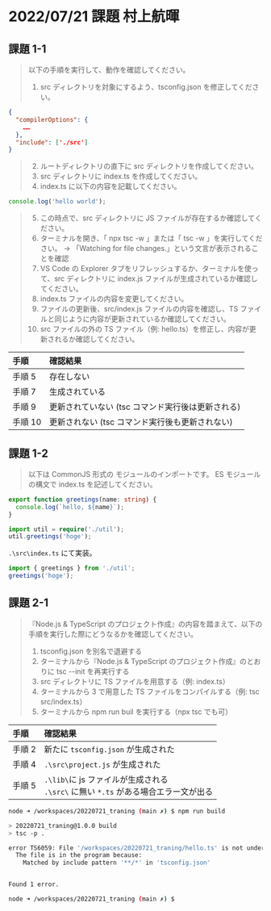 # 2022/07/21 課題 村上航暉

## 課題 1-1

> 以下の手順を実行して、動作を確認してください。
>
> 1. src ディレクトリを対象にするよう、tsconfig.json を修正してください。

```JSON
{
  "compilerOptions": {
    ……
  },
  "include": ['./src']
}
```

> 2. ルートディレクトリの直下に src ディレクトリを作成してください。
> 3. src ディレクトリに index.ts を作成してください。
> 4. index.ts に以下の内容を記載してください。

```TypeScript
console.log('hello world');
```

> 5. この時点で、src ディレクトリに JS ファイルが存在するか確認してください。
> 6. ターミナルを開き、「 npx tsc -w 」または「 tsc -w 」を実行してください。
>    → 「Watching for file changes.」という文言が表示されることを確認
> 7. VS Code の Explorer タブをリフレッシュするか、ターミナルを使って、src ディレクトリに index.js ファイルが生成されているか確認してください。
> 8. index.ts ファイルの内容を変更してください。
> 9. ファイルの更新後、src/index.js ファイルの内容を確認し、TS ファイルと同じように内容が更新されているか確認してください。
> 10. src ファイルの外の TS ファイル（例: hello.ts）を修正し、内容が更新されるか確認してください。

| 手順    | 確認結果                                          |
| :------ | :------------------------------------------------ |
| 手順 5  | 存在しない                                        |
| 手順 7  | 生成されている                                    |
| 手順 9  | 更新されていない (tsc コマンド実行後は更新される) |
| 手順 10 | 更新されない (tsc コマンド実行後も更新されない)   |

## 課題 1-2

> 以下は CommonJS 形式の モジュールのインポートです。
> ES モジュールの構文で index.ts を記述してください。

```TypeScript:util.ts
export function greetings(name: string) {
  console.log(`hello, ${name}`);
}
```

```TypeScript:index.ts
import util = require('./util');
util.greetings('hoge');
```

`.\src\index.ts` にて実装。

```TypeScript:index.ts
import { greetings } from './util';
greetings('hoge');
```

## 課題 2-1

> 『Node.js & TypeScript のプロジェクト作成』の内容を踏まえて、以下の手順を実行した際にどうなるかを確認してください。
>
> 1. tsconfig.json を別名で退避する
> 2. ターミナルから『Node.js & TypeScript のプロジェクト作成』のとおりに tsc --init を再実行する
> 3. src ディレクトリに TS ファイルを用意する（例: index.ts）
> 4. ターミナルから 3 で用意した TS ファイルをコンパイルする（例: tsc src/index.ts）
> 5. ターミナルから npm run buil を実行する（npx tsc でも可）

| 手順   | 確認結果                                                                              |
| :----- | :------------------------------------------------------------------------------------ |
| 手順 2 | 新たに `tsconfig.json` が生成された                                                   |
| 手順 4 | `.\src\project.js` が生成された                                                       |
| 手順 5 | `.\lib\`に js ファイルが生成される<br>`.\src\` に無い `*.ts` がある場合エラー文が出る |

```sh
node ➜ /workspaces/20220721_traning (main ✗) $ npm run build

> 20220721_traning@1.0.0 build
> tsc -p .

error TS6059: File '/workspaces/20220721_traning/hello.ts' is not under 'rootDir' '/workspaces/20220721_traning/src'. 'rootDir' is expected to contain all source files.
  The file is in the program because:
    Matched by include pattern '**/*' in 'tsconfig.json'


Found 1 error.

node ➜ /workspaces/20220721_traning (main ✗) $
```
